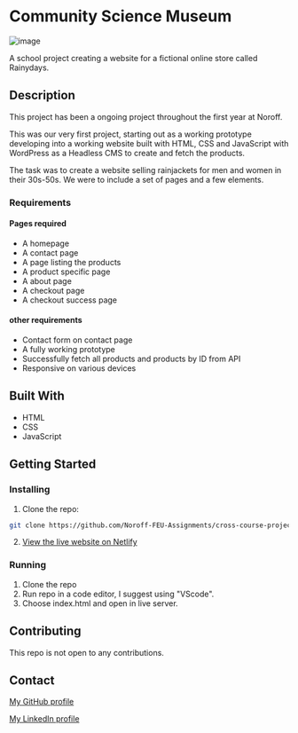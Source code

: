 # Community Science Museum

![image](/images/caagedal-wct-ca.netlify.app_.png)

A school project creating a website for a fictional online store called Rainydays.

## Description

This project has been a ongoing project throughout the first year at Noroff.

This was our very first project, starting out as a working prototype developing into a working website built with HTML, CSS and JavaScript with WordPress as a Headless CMS to create and fetch the products.

The task was to create a website selling rainjackets for men and women in their 30s-50s. We were to include a set of pages and a few elements.

### Requirements

#### Pages required

- A homepage
- A contact page
- A page listing the products
- A product specific page
- A about page
- A checkout page
- A checkout success page

#### other requirements

- Contact form on contact page
- A fully working prototype
- Successfully fetch all products and products by ID from API
- Responsive on various devices

## Built With

- HTML
- CSS
- JavaScript

## Getting Started

### Installing

1. Clone the repo:

```bash
git clone https://github.com/Noroff-FEU-Assignments/cross-course-project-caagedal.git
```

2. [View the live website on Netlify](https://caagedal-wct-ca.netlify.app/)

### Running

1. Clone the repo
2. Run repo in a code editor, I suggest using "VScode".
3. Choose index.html and open in live server.

## Contributing

This repo is not open to any contributions.

## Contact

[My GitHub profile](https://github.com/caagedal)

[My LinkedIn profile](https://www.linkedin.com/in/cecilie-aagedal-b442b82b6/)
